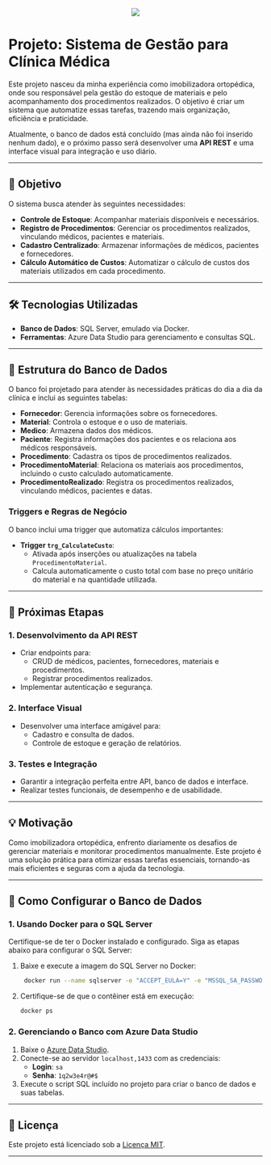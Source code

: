 <p align="center">
<img loading="lazy" src="http://img.shields.io/static/v1?label=STATUS&message=EM%20DESENVOLVIMENTO&color=GREEN&style=for-the-badge"/>
</p>


# **Projeto: Sistema de Gestão para Clínica Médica**  
Este projeto nasceu da minha experiência como imobilizadora ortopédica, onde sou responsável pela gestão do estoque de materiais e pelo acompanhamento dos procedimentos realizados. O objetivo é criar um sistema que automatize essas tarefas, trazendo mais organização, eficiência e praticidade.

Atualmente, o banco de dados está concluído (mas ainda não foi inserido nenhum dado), e o próximo passo será desenvolver uma **API REST** e uma interface visual para integração e uso diário.

---

## 🎯 **Objetivo**  
O sistema busca atender às seguintes necessidades:  
- **Controle de Estoque**: Acompanhar materiais disponíveis e necessários.  
- **Registro de Procedimentos**: Gerenciar os procedimentos realizados, vinculando médicos, pacientes e materiais.  
- **Cadastro Centralizado**: Armazenar informações de médicos, pacientes e fornecedores.  
- **Cálculo Automático de Custos**: Automatizar o cálculo de custos dos materiais utilizados em cada procedimento.  

---

## 🛠️ **Tecnologias Utilizadas**  

- **Banco de Dados**: SQL Server, emulado via Docker.  
- **Ferramentas**: Azure Data Studio para gerenciamento e consultas SQL.  

---

## 📂 **Estrutura do Banco de Dados**  

O banco foi projetado para atender às necessidades práticas do dia a dia da clínica e inclui as seguintes tabelas:  

- **Fornecedor**: Gerencia informações sobre os fornecedores.  
- **Material**: Controla o estoque e o uso de materiais.  
- **Medico**: Armazena dados dos médicos.  
- **Paciente**: Registra informações dos pacientes e os relaciona aos médicos responsáveis.  
- **Procedimento**: Cadastra os tipos de procedimentos realizados.  
- **ProcedimentoMaterial**: Relaciona os materiais aos procedimentos, incluindo o custo calculado automaticamente.  
- **ProcedimentoRealizado**: Registra os procedimentos realizados, vinculando médicos, pacientes e datas.  

### **Triggers e Regras de Negócio**  
O banco inclui uma trigger que automatiza cálculos importantes:  

- **Trigger `trg_CalculateCusto`**:  
  - Ativada após inserções ou atualizações na tabela `ProcedimentoMaterial`.  
  - Calcula automaticamente o custo total com base no preço unitário do material e na quantidade utilizada.

---

## 🚀 **Próximas Etapas**  

### **1. Desenvolvimento da API REST**  
- Criar endpoints para:  
  - CRUD de médicos, pacientes, fornecedores, materiais e procedimentos.  
  - Registrar procedimentos realizados.  
- Implementar autenticação e segurança.  

### **2. Interface Visual**  
- Desenvolver uma interface amigável para:  
  - Cadastro e consulta de dados.  
  - Controle de estoque e geração de relatórios.  

### **3. Testes e Integração**  
- Garantir a integração perfeita entre API, banco de dados e interface.  
- Realizar testes funcionais, de desempenho e de usabilidade.

---

## 💡 **Motivação**  

Como imobilizadora ortopédica, enfrento diariamente os desafios de gerenciar materiais e monitorar procedimentos manualmente. Este projeto é uma solução prática para otimizar essas tarefas essenciais, tornando-as mais eficientes e seguras com a ajuda da tecnologia.

---

## 📝 **Como Configurar o Banco de Dados**  

### **1. Usando Docker para o SQL Server**  
Certifique-se de ter o Docker instalado e configurado. Siga as etapas abaixo para configurar o SQL Server:  

1. Baixe e execute a imagem do SQL Server no Docker:  
   ```bash
    docker run --name sqlserver -e "ACCEPT_EULA=Y" -e "MSSQL_SA_PASSWORD=1q2w3e4r@#$" -p 1433:1433 -d mcr.microsoft.com/mssql/server
   ```  
2. Certifique-se de que o contêiner está em execução:  
   ```bash
   docker ps
   ```  

### **2. Gerenciando o Banco com Azure Data Studio**  
1. Baixe o [Azure Data Studio](https://learn.microsoft.com/pt-br/sql/azure-data-studio/download-azure-data-studio).  
2. Conecte-se ao servidor `localhost,1433` com as credenciais:  
   - **Login**: `sa`  
   - **Senha**: `1q2w3e4r@#$`  
3. Execute o script SQL incluído no projeto para criar o banco de dados e suas tabelas.  

---

## 📜 **Licença**  
Este projeto está licenciado sob a [Licença MIT](https://opensource.org/licenses/MIT).  

---

